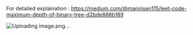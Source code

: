 For detailed explaination : https://medium.com/@manojsen115/leet-code-maximum-depth-of-binary-tree-d2bde888b189

![Uploading image.png…]()
